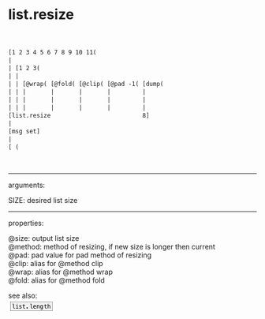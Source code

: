 # list.resize

```


[1 2 3 4 5 6 7 8 9 10 11(
|
| [1 2 3(
| |
| | [@wrap( [@fold( [@clip( [@pad -1( [dump(
| | |       |       |       |         |
| | |       |       |       |         |
| | |       |       |       |         |
[list.resize                          8]
|
[msg set]
|
[ (

            
```
---
arguments:

SIZE: desired list size<br>

---
properties:

@size: output list size<br>
@method: method
            of resizing, if new size is longer then current<br>
@pad: pad value for pad method of
            resizing<br>
@clip: alias for @method clip<br>
@wrap: alias for @method wrap<br>
@fold: alias for @method fold<br>

see also:<br>
![list.length](img/object_list.length.png)
